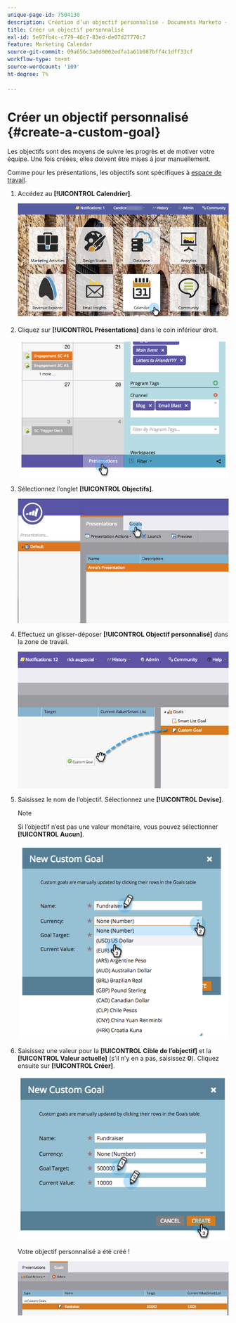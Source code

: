 ```yaml
---
unique-page-id: 7504130
description: Création d’un objectif personnalisé - Documents Marketo - Documentation du produit
title: Créer un objectif personnalisé
exl-id: 5e97fb4c-c779-46c7-83ed-de07d27770c7
feature: Marketing Calendar
source-git-commit: 09a656c3a0d0002edfa1a61b987bff4c1dff33cf
workflow-type: tm+mt
source-wordcount: '109'
ht-degree: 7%

---
```


# Créer un objectif personnalisé {#create-a-custom-goal}

Les objectifs sont des moyens de suivre les progrès et de motiver votre équipe. Une fois créées, elles doivent être mises à jour manuellement.

Comme pour les présentations, les objectifs sont spécifiques à [espace de travail](/help/marketo/product-docs/administration/workspaces-and-person-partitions/understanding-workspaces-and-person-partitions.md).

1. Accédez au **[!UICONTROL Calendrier]**.

   ![](assets/2017-05-10-15-30-47-2.png)

1. Cliquez sur **[!UICONTROL Présentations]** dans le coin inférieur droit.

   ![](assets/image2015-3-24-12-3a2-3a55.png)

1. Sélectionnez l’onglet **[!UICONTROL Objectifs]**.

   ![](assets/image2015-3-26-12-3a24-3a49.png)

1. Effectuez un glisser-déposer **[!UICONTROL Objectif personnalisé]** dans la zone de travail.

   ![](assets/image2015-3-24-12-3a32-3a45.png)

1. Saisissez le nom de l’objectif. Sélectionnez une **[!UICONTROL Devise]**.

   >[!NOTE]
   >
   >Si l’objectif n’est pas une valeur monétaire, vous pouvez sélectionner **[!UICONTROL Aucun]**.

   ![](assets/image2015-3-24-12-3a36-3a0.png)

1. Saisissez une valeur pour la **[!UICONTROL Cible de l’objectif]** et la **[!UICONTROL Valeur actuelle]** (s’il n’y en a pas, saisissez **0**). Cliquez ensuite sur **[!UICONTROL Créer]**.

   ![](assets/image2015-3-24-12-3a39-3a28.png)

   Votre objectif personnalisé a été créé !

   ![](assets/image2015-3-24-12-3a41-3a43.png)
